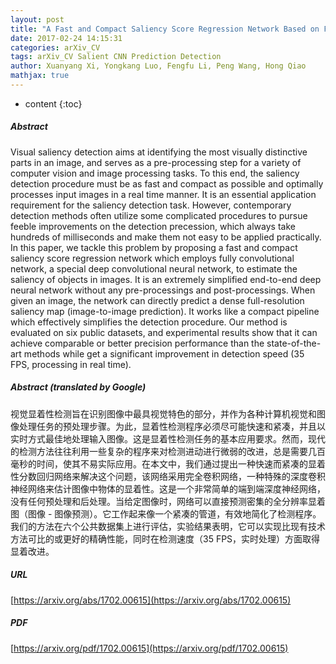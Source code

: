 ```yaml
---
layout: post
title: "A Fast and Compact Saliency Score Regression Network Based on Fully Convolutional Network"
date: 2017-02-24 14:15:31
categories: arXiv_CV
tags: arXiv_CV Salient CNN Prediction Detection
author: Xuanyang Xi, Yongkang Luo, Fengfu Li, Peng Wang, Hong Qiao
mathjax: true
---
```


* content
{:toc}

##### Abstract
Visual saliency detection aims at identifying the most visually distinctive parts in an image, and serves as a pre-processing step for a variety of computer vision and image processing tasks. To this end, the saliency detection procedure must be as fast and compact as possible and optimally processes input images in a real time manner. It is an essential application requirement for the saliency detection task. However, contemporary detection methods often utilize some complicated procedures to pursue feeble improvements on the detection precession, which always take hundreds of milliseconds and make them not easy to be applied practically. In this paper, we tackle this problem by proposing a fast and compact saliency score regression network which employs fully convolutional network, a special deep convolutional neural network, to estimate the saliency of objects in images. It is an extremely simplified end-to-end deep neural network without any pre-processings and post-processings. When given an image, the network can directly predict a dense full-resolution saliency map (image-to-image prediction). It works like a compact pipeline which effectively simplifies the detection procedure. Our method is evaluated on six public datasets, and experimental results show that it can achieve comparable or better precision performance than the state-of-the-art methods while get a significant improvement in detection speed (35 FPS, processing in real time).

##### Abstract (translated by Google)
视觉显着性检测旨在识别图像中最具视觉特色的部分，并作为各种计算机视觉和图像处理任务的预处理步骤。为此，显着性检测程序必须尽可能快速和紧凑，并且以实时方式最佳地处理输入图像。这是显着性检测任务的基本应用要求。然而，现代的检测方法往往利用一些复杂的程序来对检测进动进行微弱的改进，总是需要几百毫秒的时间，使其不易实际应用。在本文中，我们通过提出一种快速而紧凑的显着性分数回归网络来解决这个问题，该网络采用完全卷积网络，一种特殊的深度卷积神经网络来估计图像中物体的显着性。这是一个非常简单的端到端深度神经网络，没有任何预处理和后处理。当给定图像时，网络可以直接预测密集的全分辨率显着图（图像 - 图像预测）。它工作起来像一个紧凑的管道，有效地简化了检测程序。我们的方法在六个公共数据集上进行评估，实验结果表明，它可以实现比现有技术方法可比的或更好的精确性能，同时在检测速度（35 FPS，实时处理）方面取得显着改进。

##### URL
[https://arxiv.org/abs/1702.00615](https://arxiv.org/abs/1702.00615)

##### PDF
[https://arxiv.org/pdf/1702.00615](https://arxiv.org/pdf/1702.00615)

